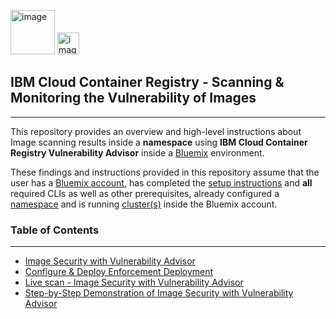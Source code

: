 <img width="71" alt="image" src="https://media.github.ibm.com/user/20538/files/099741b0-6f73-11e8-9396-35e9e2697962"> <img width="35" alt="image" src="https://media.github.ibm.com/user/20538/files/879806f0-6f71-11e8-9d14-59cc8d78bc41">

## IBM Cloud Container Registry - Scanning & Monitoring the Vulnerability of Images

---
This repository provides an overview and high-level instructions about Image scanning results inside a **namespace** using **IBM Cloud Container Registry Vulnerability Advisor** inside a [Bluemix](https://console.bluemix.net) environment. 

These findings and instructions provided in this repository assume that the user has a [Bluemix account](https://console.bluemix.net), has completed the [setup instructions](https://console.bluemix.net/docs/services/Registry/index.html#index) and **all** required CLIs as well as other prerequisites, already configured a [namespace](https://console.bluemix.net/docs/services/Registry/index.html#registry_namespace_add) and is running [cluster(s)](https://console.bluemix.net/docs/containers/cs_tutorials.html#cs_cluster_tutorial) inside the Bluemix account.

### Table of Contents
---
* [Image Security with Vulnerability Advisor](https://github.com/ibm-client-success/iks-container-registry/blob/master/image-security/vulnerability-scanning-bluemix/Contents/image-security.md)
* [Configure & Deploy Enforcement Deployment](https://github.com/ibm-client-success/iks-container-registry/blob/master/image-security/vulnerability-scanning-bluemix/Contents/deploy-enforcement.md)
* [Live scan - Image Security with Vulnerability Advisor](https://github.com/ibm-client-success/iks-container-registry/blob/master/image-security/vulnerability-scanning-bluemix/Contents/Livescan-Image.md)
* [Step-by-Step Demonstration of Image Security with Vulnerability Advisor](https://github.com/ibm-client-success/iks-container-registry/blob/master/image-security/vulnerability-scanning-bluemix/Contents/EnforcingContainer_ImageSecurity.docx)
